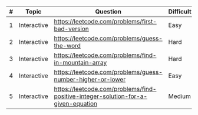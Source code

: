 | # | Topic       | Question                                                                          | Difficulty |
|---|-------------|-----------------------------------------------------------------------------------|------------|
| 1 | Interactive | https://leetcode.com/problems/first-bad-version                                   | Easy       |
| 2 | Interactive | https://leetcode.com/problems/guess-the-word                                      | Hard       |
| 3 | Interactive | https://leetcode.com/problems/find-in-mountain-array                              | Hard       |
| 4 | Interactive | https://leetcode.com/problems/guess-number-higher-or-lower                        | Easy       |
| 5 | Interactive | https://leetcode.com/problems/find-positive-integer-solution-for-a-given-equation | Medium     |
